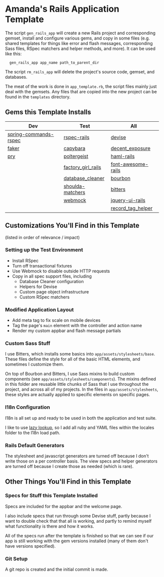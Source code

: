 # Amanda's Rails Application Template
The script `gen_rails_app` will create a new Rails project and corresponding gemset, install and configure various gems, and copy in some files (e.g. shared templates for things like error and flash messages, corresponding Sass files, RSpec matchers and helper methods, and more). It can be used like this:

```shell
  gen_rails_app app_name path_to_parent_dir
```

The script `rm_rails_app` will delete the project's source code, gemset, and databases.

The meat of the work is done in `app_template.rb`, the script files mainly just deal with the gemsets. Any files that are copied into the new project can be found in the `templates` directory.

## Gems this Template Installs

| Dev | Test | All |
| --- | ---- | --- |
| [spring-commands-rspec](https://github.com/jonleighton/spring-commands-rspec) | [rspec-rails](https://github.com/rspec/rspec-rails) | [devise](https://github.com/plataformatec/devise) |
| [faker](https://github.com/stympy/faker) | [capybara](https://github.com/teamcapybara/capybara) | [decent_exposure](https://github.com/hashrocket/decent_exposure) |
| [pry](https://github.com/pry/pry) | [poltergeist](https://github.com/teampoltergeist/poltergeist) | [haml-rails](https://github.com/indirect/haml-rails) |
|  | [factory_girl_rails](https://github.com/thoughtbot/factory_girl_rails) | [font-awesome-rails](https://github.com/bokmann/font-awesome-rails) |
|  | [database_cleaner](https://github.com/DatabaseCleaner/database_cleaner) | [bourbon](https://github.com/thoughtbot/bourbon) |
|  | [shoulda-matchers](https://github.com/thoughtbot/shoulda-matchers) | [bitters](https://github.com/thoughtbot/bitters) |
|  | [webmock](https://github.com/bblimke/webmock) | [jquery-ui-rails](https://github.com/jquery-ui-rails/jquery-ui-rails) |
|  |  | [record_tag_helper](https://github.com/rails/record_tag_helper) |

## Customizations You'll Find in this Template

(listed in order of relevance / impact)

### Setting up the Test Environment

- Install RSpec
- Turn off transactional fixtures
- Use Webmock to disable outside HTTP requests
- Copy in all spec support files, including
  - Database Cleaner configuration
  - Helpers for Devise
  - Custom page object infrastructure
  - Custom RSpec matchers

### Modified Application Layout

- Add meta tag to fix scale on mobile devices
- Tag the page's `main` element with the controller and action name
- Render my custom appbar and flash message partials

### Custom Sass Stuff

I use Bitters, which installs some basics into `app/assets/stylesheets/base`. These files define the style for all of the basic HTML elements, and sometimes I customize them.

On top of Bourbon and Bitters, I use Sass mixins to build custom components (see `app/assets/stylesheets/components`). The mixins defined in this folder are reusable little chunks of Sass that I use throughout the project, and across all of my projects. In the files in `app/assets/stylesheets`, these styles are actually applied to specific elements on specific pages.

### I18n Configuration

I18n is all set up and ready to be used in both the application and test suite.

I like to use [lazy lookup](http://guides.rubyonrails.org/i18n.html#lazy-lookup), so I add all ruby and YAML files within the locales folder to the I18n load path.

### Rails Default Generators

The stylesheet and javascript generators are turned off because I don't write those on a per controller basis. The view specs and helper generators are turned off because I create those as needed (which is rare).

## Other Things You'll Find in this Template

### Specs for Stuff this Template Installed

Specs are included for the appbar and the welcome page.

I also include specs that run through some Devise stuff, partly because I want to double check that that all is working, and partly to remind myself what functionality is there and how it works.

All of the specs run after the template is finished so that we can see if our app is still working with the gem versions installed (many of them don't have versions specified).

### Git Setup

A git repo is created and the initial commit is made.
